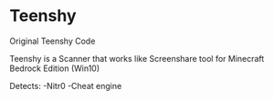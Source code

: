 # Teenshy
Original Teenshy Code

Teenshy is a Scanner that works like Screenshare tool for Minecraft Bedrock Edition (Win10)

Detects:
-Nitr0
-Cheat engine
